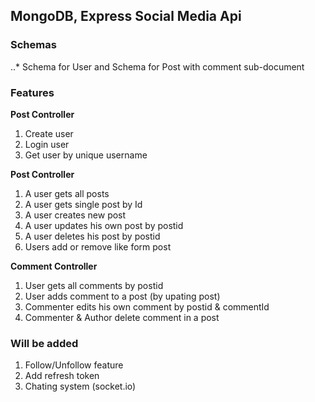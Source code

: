 ## MongoDB, Express Social Media Api
### Schemas
..* Schema for User and Schema for Post with comment sub-document

### Features
**Post Controller**
1. Create user
2. Login user
3. Get user by unique username

**Post Controller**
1. A user gets all posts
2. A user gets single post by Id
3. A user creates new post
4. A user updates his own post by postid
5. A user deletes his post by postid
6. Users add or remove like form post

**Comment Controller**
1. User gets all comments by postid
2. User adds comment to a post (by upating post)
3. Commenter edits his own comment by postid & commentId
4. Commenter & Author delete comment in a post

### Will be added
1. Follow/Unfollow feature
2. Add refresh token  
3. Chating system (socket.io)
